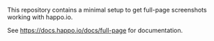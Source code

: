 This repository contains a minimal setup to get full-page screenshots working
with happo.io.

See https://docs.happo.io/docs/full-page for documentation.
